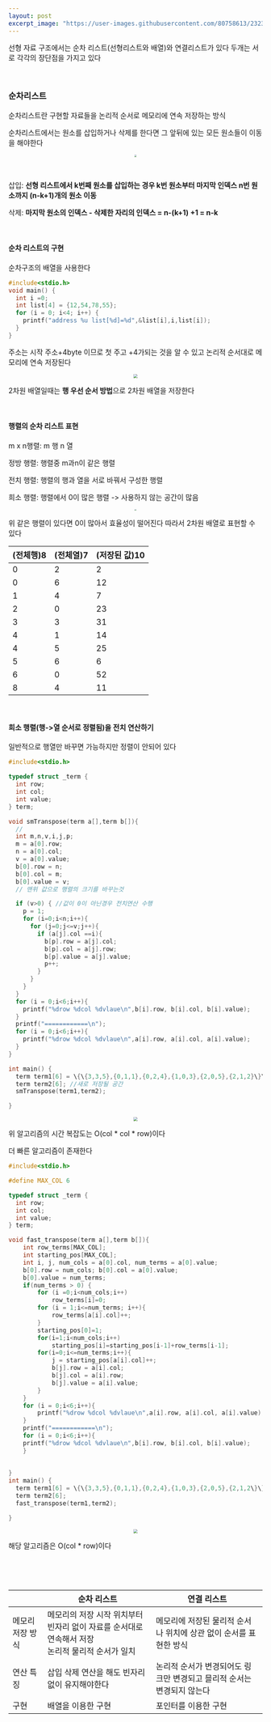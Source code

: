 ```yaml
---
layout: post
excerpt_image: "https://user-images.githubusercontent.com/80758613/232328454-3fe8bce9-da18-4ebd-b363-0951c87c7312.png"
---
```


선형 자료 구조에서는 순차 리스트(선형리스트와 배열)와 연결리스트가 있다 두개는 서로 각각의 장단점을 가지고 있다

&nbsp;

### 순차리스트

순차리스트란 구현할 자료들을 논리적 순서로 메모리에 연속 저장하는 방식 

순차리스트에서는 원소를 삽입하거나 삭제를 한다면 그 앞뒤에 있는 모든 원소들이 이동을 해야한다

<center>
<img src="https://user-images.githubusercontent.com/80758613/232328454-3fe8bce9-da18-4ebd-b363-0951c87c7312.png" style="zoom:30%;">
</center>

&nbsp;

삽입: **선형 리스트에서 k번째 원소를 삽입하는 경우 k번 원소부터 마지막 인덱스 n번 원소까지 (n-k+1)개의 원소 이동**

삭제: **마지막 원소의 인덱스 - 삭제한 자리의 인덱스 = n-(k+1) +1 = n-k**

&nbsp;

#### 순차 리스트의 구현

순차구조의 배열을 사용한다 

``` c
#include<stdio.h>
void main() {
  int i =0;
  int list[4] = {12,54,78,55};
  for (i = 0; i<4; i++) {
    printf("address %u list[%d]=%d",&list[i],i,list[i]);
  }
}
```

주소는 시작 주소+4byte 이므로 첫 주고 +4가되는 것을 알 수 있고 논리적 순서대로 메모리에 연속 저장된다

<center>
<img src="https://user-images.githubusercontent.com/80758613/232375089-1947fdd9-8438-4b69-b8da-13f1374e73b7.png" style="zoom:50%;">
</center>

2차원 배열일때는 **행 우선 순서 방법**으로 2차원 배열을 저장한다

&nbsp;

#### 행렬의 순차 리스트 표현

m x n행렬: m 행 n 열

정방 행렬: 행렬중 m과n이 같은 행렬

전치 행렬: 행렬의 행과 열을 서로 바꿔서 구성한 행렬

희소 행렬: 행렬에서 0이 많은 행렬 -> 사용하지 않는 공간이 많음

<center>
<img src="https://user-images.githubusercontent.com/80758613/232374201-2570d38f-2b67-4c18-92ae-722dc4e29354.png" style="zoom:20%;">
</center>

위 같은 행렬이 있다면 0이 많아서 효율성이 떨어진다 따라서 2차원 배열로 표현할 수 있다

| (전체행)8 | (전체열)7 | (저장된 값)10 |
| --------- | --------- | ------------- |
| 0         | 2         | 2             |
| 0         | 6         | 12            |
| 1         | 4         | 7             |
| 2         | 0         | 23            |
| 3         | 3         | 31            |
| 4         | 1         | 14            |
| 4         | 5         | 25            |
| 5         | 6         | 6             |
| 6         | 0         | 52            |
| 8         | 4         | 11            |

&nbsp;

#### 희소 행렬(행->열 순서로 정렬됨)을 전치 연산하기

일반적으로 행열만 바꾸면 가능하지만 정렬이 안되어 있다

``` c
#include<stdio.h>

typedef struct _term {
  int row;
  int col;
  int value;
} term;

void smTranspose(term a[],term b[]){
  //
  int m,n,v,i,j,p;
  m = a[0].row;
  n = a[0].col;
  v = a[0].value;
  b[0].row = n;
  b[0].col = m;
  b[0].value = v; 
  // 맨위 값으로 행렬의 크기를 바꾸는것

  if (v>0) { //값이 0이 아닌경우 전치연산 수행
    p = 1;
    for (i=0;i<n;i++){
      for (j=0;j<=v;j++){
        if (a[j].col ==i){
          b[p].row = a[j].col;
          b[p].col = a[j].row;
          b[p].value = a[j].value;
          p++;
        }
      }
    }
  }
  for (i = 0;i<6;i++){
    printf("%drow %dcol %dvlaue\n",b[i].row, b[i].col, b[i].value);
  }
  printf("============\n");
  for (i = 0;i<6;i++){
    printf("%drow %dcol %dvlaue\n",a[i].row, a[i].col, a[i].value);
  }
}

int main() {
  term term1[6] = \{\{3,3,5},{0,1,1},{0,2,4},{1,0,3},{2,0,5},{2,1,2}\}\;//희소 행렬
  term term2[6]; //새로 저장될 공간
  smTranspose(term1,term2);

}
```

<center>
<img src="https://user-images.githubusercontent.com/80758613/232379620-941aad20-b0b7-43a7-ab6e-76bcb1d3af19.png" style="zoom:50%;">
</center>

위 알고리즘의 시간 복잡도는 O(col * col * row)이다

더 빠른 알고리즘이 존재한다

``` c
#include<stdio.h>

#define MAX_COL 6

typedef struct _term {
  int row;
  int col;
  int value;
} term;

void fast_transpose(term a[],term b[]){
    int row_terms[MAX_COL];
    int starting_pos[MAX_COL];
    int i, j, num_cols = a[0].col, num_terms = a[0].value;
    b[0].row = num_cols; b[0].col = a[0].value;
    b[0].value = num_terms;
    if(num_terms > 0) {
        for (i =0;i<num_cols;i++)
            row_terms[i]=0;
        for (i = 1;i<=num_terms; i++){
            row_terms[a[i].col]++;
        }
        starting_pos[0]=1;
        for(i=1;i<num_cols;i++)
            starting_pos[i]=starting_pos[i-1]+row_terms[i-1];
        for(i=0;i<=num_terms;i++){
            j = starting_pos[a[i].col]++;
            b[j].row = a[i].col;
            b[j].col = a[i].row;
            b[j].value = a[i].value;
        }
    }
    for (i = 0;i<6;i++){
        printf("%drow %dcol %dvlaue\n",a[i].row, a[i].col, a[i].value);
    }
    printf("============\n");
    for (i = 0;i<6;i++){
    printf("%drow %dcol %dvlaue\n",b[i].row, b[i].col, b[i].value);
    }
    
    
}
int main() {
  term term1[6] = \{\{3,3,5},{0,1,1},{0,2,4},{1,0,3},{2,0,5},{2,1,2\}\};
  term term2[6];
  fast_transpose(term1,term2);

}
```

<center>
<img src="https://user-images.githubusercontent.com/80758613/232383311-27e879a9-2817-46fd-82ac-776433dd6934.png" style="zoom:50%;">
</center>

해당 알고리즘은 O(col * row)이다

&nbsp;

&nbsp;

|                  | 순차 리스트                                                  | 연결 리스트                                                  |
| ---------------- | ------------------------------------------------------------ | ------------------------------------------------------------ |
| 메모리 저장 방식 | 메모리의 저장 시작 위치부터 빈자리 없이 자료를 순서대로 연속해서 저장<br />논리적 물리적 순서가 일치 | 메모리에 저장된 물리적 순서나 위치에 상관 없이 순서를 표현한 방식 |
| 연산 특징        | 삽입 삭제 연산을 해도 빈자리 없이 유지해야한다               | 논리적 순서가 변경되어도 링크만 변경되고 믈리적 순서는 변경되지 않는다 |
| 구현             | 배열을 이용한 구현                                           | 포인터를 이용한 구현                                         |

